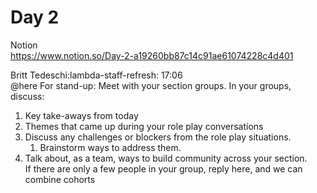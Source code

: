 # Day 2  

Notion   
https://www.notion.so/Day-2-a19260bb87c14c91ae61074228c4d401    

Britt Tedeschi:lambda-staff-refresh: 17:06   
@here For stand-up: Meet with your section groups. In your groups, discuss:   
1. Key take-aways from today  
2. Themes that came up during your role play conversations  
3. Discuss any challenges or blockers from the role play situations.  
   1. Brainstorm ways to address them.  
4. Talk about, as a team, ways to build community across your section.  
If there are only a few people in your group, reply here, and we can combine cohorts  
 

